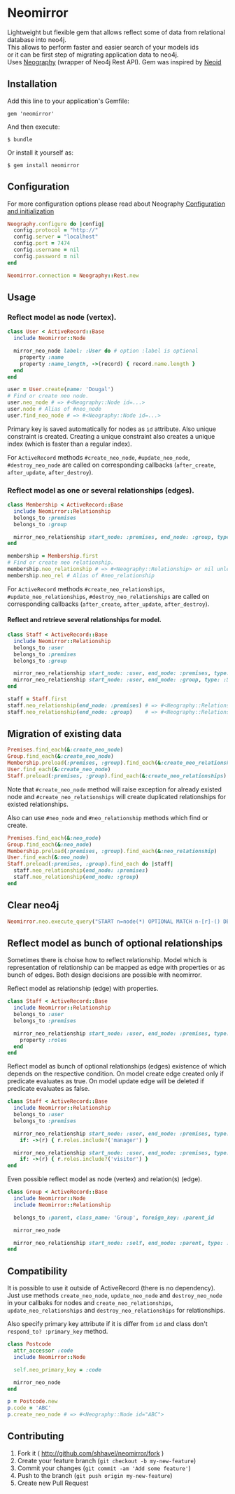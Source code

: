 # Neomirror

Lightweight but flexible gem that allows reflect some of data from relational database into neo4j.<br />
This allows to perform faster and easier search of your models ids<br />
or it can be first step of migrating application data to neo4j.<br />
Uses [Neography](https://github.com/maxdemarzi/neography) (wrapper of Neo4j Rest API).
Gem was inspired by [Neoid](https://github.com/neoid-gem/neoid)

## Installation

Add this line to your application's Gemfile:

    gem 'neomirror'

And then execute:

    $ bundle

Or install it yourself as:

    $ gem install neomirror

## Configuration

For more configuration options please read about Neography [Configuration and initialization](https://github.com/maxdemarzi/neography/wiki/Configuration-and-initialization)

```ruby
Neography.configure do |config|
  config.protocol = "http://"
  config.server = "localhost"
  config.port = 7474
  config.username = nil
  config.password = nil
end

Neomirror.connection = Neography::Rest.new
```

## Usage

### Reflect model as node (vertex).


```ruby
class User < ActiveRecord::Base
  include Neomirror::Node

  mirror_neo_node label: :User do # option :label is optional
    property :name
    property :name_length, ->(record) { record.name.length }
  end
end

user = User.create(name: 'Dougal')
# Find or create neo node.
user.neo_node # => #<Neography::Node id=...> 
user.node # Alias of #neo_node
user.find_neo_node # => #<Neography::Node id=...> 
```

Primary key is saved automatically for nodes as `id` attribute. Also unique constraint is created. Creating a unique constraint also creates a unique index (which is faster than a regular index).

For `ActiveRecord` methods `#create_neo_node`, `#update_neo_node`, `#destroy_neo_node` are called on corresponding callbacks (`after_create`, `after_update`, `after_destroy`).

### Reflect model as one or several relationships (edges).

```ruby
class Membership < ActiveRecord::Base
  include Neomirror::Relationship
  belongs_to :premises
  belongs_to :group

  mirror_neo_relationship start_node: :premises, end_node: :group, type: :MEMBER_OF
end

membership = Membership.first
# Find or create neo relationship.
membership.neo_relationship # => #<Neography::Relationship> or nil unless both nodes present
membership.neo_rel # Alias of #neo_relationship
```

For `ActiveRecord` methods `#create_neo_relationships`, `#update_neo_relationships`, `#destroy_neo_relationships` are called on corresponding callbacks (`after_create`, `after_update`, `after_destroy`).

#### Reflect and retrieve several relationships for model.

```ruby
class Staff < ActiveRecord::Base
  include Neomirror::Relationship
  belongs_to :user
  belongs_to :premises
  belongs_to :group

  mirror_neo_relationship start_node: :user, end_node: :premises, type: :STAFF_OF
  mirror_neo_relationship start_node: :user, end_node: :group, type: :STAFF_OF
end

staff = Staff.first
staff.neo_relationship(end_node: :premises) # => #<Neography::Relationship> or nil
staff.neo_relationship(end_node: :group)    # => #<Neography::Relationship> or nil
```

## Migration of existing data

```ruby
Premises.find_each(&:create_neo_node)
Group.find_each(&:create_neo_node)
Membership.preload(:premises, :group).find_each(&:create_neo_relationships)
User.find_each(&:create_neo_node)
Staff.preload(:premises, :group).find_each(&:create_neo_relationships)
```
Note that `#create_neo_node` method will raise exception for already existed node and `#create_neo_relationships` will create duplicated relationships for existed relationships.

Also can use `#neo_node` and `#neo_relationship` methods which find or create.

```ruby
Premises.find_each(&:neo_node)
Group.find_each(&:neo_node)
Membership.preload(:premises, :group).find_each(&:neo_relationship)
User.find_each(&:neo_node)
Staff.preload(:premises, :group).find_each do |staff|
  staff.neo_relationship(end_node: :premises)
  staff.neo_relationship(end_node: :group)
end
```

## Clear neo4j

```ruby
Neomirror.neo.execute_query("START n=node(*) OPTIONAL MATCH n-[r]-() DELETE n,r")
```

## Reflect model as bunch of optional relationships

Sometimes there is choise how to reflect relationship. Model which is representation of relationship can be mapped as edge with properties or as bunch of edges. Both design decisions are possible with neomirror.

Reflect model as relationship (edge) with properties.

```ruby
class Staff < ActiveRecord::Base
  include Neomirror::Relationship
  belongs_to :user
  belongs_to :premises

  mirror_neo_relationship start_node: :user, end_node: :premises, type: :STAFF_OF do
    property :roles
  end
end
```

Reflect model as bunch of optional relationships (edges) existence of which depends on the respective condition. On model create edge created only if predicate evaluates as true. On model update edge will be deleted if predicate evaluates as false.

```ruby
class Staff < ActiveRecord::Base
  include Neomirror::Relationship
  belongs_to :user
  belongs_to :premises

  mirror_neo_relationship start_node: :user, end_node: :premises, type: :MANAGER_OF,
    if: ->(r) { r.roles.include?('manager') }

  mirror_neo_relationship start_node: :user, end_node: :premises, type: :VISITOR_OF,
    if: ->(r) { r.roles.include?('visitor') }
end
```

Even possible reflect model as node (vertex) and relation(s) (edge).

```ruby
class Group < ActiveRecord::Base
  include Neomirror::Node
  include Neomirror::Relationship

  belongs_to :parent, class_name: 'Group', foreign_key: :parent_id

  mirror_neo_node

  mirror_neo_relationship start_node: :self, end_node: :parent, type: :CHILD_OF
end
```

## Compatibility

It is possible to use it outside of ActiveRecord (there is no dependency). Just use methods `create_neo_node`, `update_neo_node` and `destroy_neo_node` in your callbaks for nodes and `create_neo_relationships`, `update_neo_relationships` and `destroy_neo_relationships` for relationships.

Also specify primary key attribute if it is differ from `id` and class don't `respond_to? :primary_key` method.

```ruby
class Postcode
  attr_accessor :code
  include Neomirror::Node

  self.neo_primary_key = :code

  mirror_neo_node
end

p = Postcode.new
p.code = 'ABC'
p.create_neo_node # => #<Neography::Node id="ABC">
```

## Contributing

1. Fork it ( http://github.com/shhavel/neomirror/fork )
2. Create your feature branch (`git checkout -b my-new-feature`)
3. Commit your changes (`git commit -am 'Add some feature'`)
4. Push to the branch (`git push origin my-new-feature`)
5. Create new Pull Request
